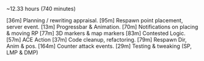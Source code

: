 ~12.33 hours (740 minutes)

[36m]  Planning / rewriting appraisal.
[95m]  Respawn point placement, server event.
[13m]  Progressbar & Animation.
[70m]  Notifications on placing & moving RP
[77m]  3D markers & map markers
[83m]  Contested Logic.
[57m]  ACE Action
[37m]  Code cleanup, refactoring.
[79m]  Respawn Dir, Anim & pos.
[164m] Counter attack events.
[29m]  Testing & tweaking (SP, LMP & DMP)